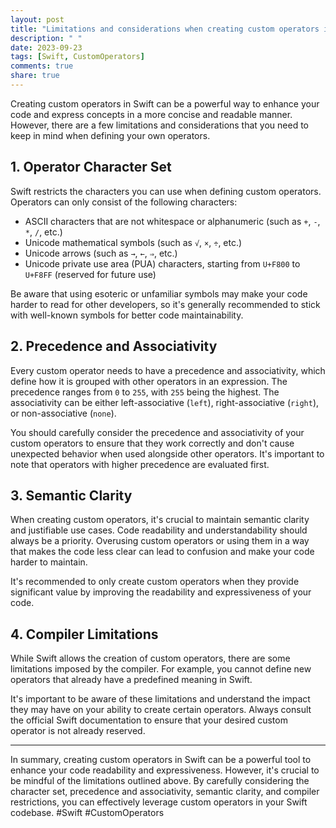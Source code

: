 ```yaml
---
layout: post
title: "Limitations and considerations when creating custom operators in Swift"
description: " "
date: 2023-09-23
tags: [Swift, CustomOperators]
comments: true
share: true
---
```


Creating custom operators in Swift can be a powerful way to enhance your code and express concepts in a more concise and readable manner. However, there are a few limitations and considerations that you need to keep in mind when defining your own operators. 

## 1. Operator Character Set
Swift restricts the characters you can use when defining custom operators. Operators can only consist of the following characters:

- ASCII characters that are not whitespace or alphanumeric (such as `+`, `-`, `*`, `/`, etc.)
- Unicode mathematical symbols (such as `√`, `×`, `÷`, etc.)
- Unicode arrows (such as `→`, `←`, `⇒`, etc.)
- Unicode private use area (PUA) characters, starting from `U+F800` to `U+F8FF` (reserved for future use)

Be aware that using esoteric or unfamiliar symbols may make your code harder to read for other developers, so it's generally recommended to stick with well-known symbols for better code maintainability.

## 2. Precedence and Associativity
Every custom operator needs to have a precedence and associativity, which define how it is grouped with other operators in an expression. The precedence ranges from `0` to `255`, with `255` being the highest. The associativity can be either left-associative (`left`), right-associative (`right`), or non-associative (`none`).

You should carefully consider the precedence and associativity of your custom operators to ensure that they work correctly and don't cause unexpected behavior when used alongside other operators. It's important to note that operators with higher precedence are evaluated first.

## 3. Semantic Clarity
When creating custom operators, it's crucial to maintain semantic clarity and justifiable use cases. Code readability and understandability should always be a priority. Overusing custom operators or using them in a way that makes the code less clear can lead to confusion and make your code harder to maintain.

It's recommended to only create custom operators when they provide significant value by improving the readability and expressiveness of your code.

## 4. Compiler Limitations
While Swift allows the creation of custom operators, there are some limitations imposed by the compiler. For example, you cannot define new operators that already have a predefined meaning in Swift.

It's important to be aware of these limitations and understand the impact they may have on your ability to create certain operators. Always consult the official Swift documentation to ensure that your desired custom operator is not already reserved.

---

In summary, creating custom operators in Swift can be a powerful tool to enhance your code readability and expressiveness. However, it's crucial to be mindful of the limitations outlined above. By carefully considering the character set, precedence and associativity, semantic clarity, and compiler restrictions, you can effectively leverage custom operators in your Swift codebase. #Swift #CustomOperators